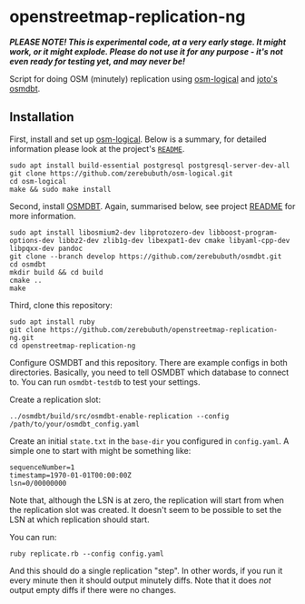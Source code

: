 # openstreetmap-replication-ng

***PLEASE NOTE! This is experimental code, at a very early stage. It might work, or it might explode. Please do not use it for any purpose - it's not even ready for testing yet, and may never be!***

Script for doing OSM (minutely) replication using [osm-logical](https://github.com/zerebubuth/osm-logical) and [joto's osmdbt](https://github.com/joto/osmdbt).

## Installation

First, install and set up [osm-logical](https://github.com/zerebubuth/osm-logical). Below is a summary, for detailed information please look at the project's [`README`](https://github.com/zerebubuth/osm-logical/blob/master/README.md).

```
sudo apt install build-essential postgresql postgresql-server-dev-all
git clone https://github.com/zerebubuth/osm-logical.git
cd osm-logical
make && sudo make install
```

Second, install [OSMDBT](https://github.com/joto/osmdbt). Again, summarised below, see project [README](https://github.com/joto/osmdbt/blob/master/README.md) for more information.

```
sudo apt install libosmium2-dev libprotozero-dev libboost-program-options-dev libbz2-dev zlib1g-dev libexpat1-dev cmake libyaml-cpp-dev libpqxx-dev pandoc
git clone --branch develop https://github.com/zerebubuth/osmdbt.git
cd osmdbt
mkdir build && cd build
cmake ..
make
```

Third, clone this repository:

```
sudo apt install ruby
git clone https://github.com/zerebubuth/openstreetmap-replication-ng.git
cd openstreetmap-replication-ng
```

Configure OSMDBT and this repository. There are example configs in both directories. Basically, you need to tell OSMDBT which database to connect to. You can run `osmdbt-testdb` to test your settings.

Create a replication slot:

```
../osmdbt/build/src/osmdbt-enable-replication --config /path/to/your/osmdbt_config.yaml
```

Create an initial `state.txt` in the `base-dir` you configured in `config.yaml`. A simple one to start with might be something like:

```
sequenceNumber=1
timestamp=1970-01-01T00:00:00Z
lsn=0/00000000
```

Note that, although the LSN is at zero, the replication will start from when the replication slot was created. It doesn't seem to be possible to set the LSN at which replication should start.

You can run:

```
ruby replicate.rb --config config.yaml
```

And this should do a single replication "step". In other words, if you run it every minute then it should output minutely diffs. Note that it does _not_ output empty diffs if there were no changes.
